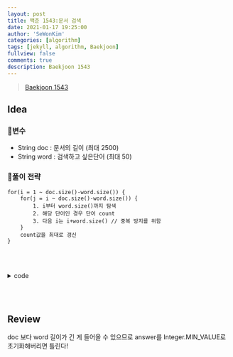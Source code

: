 ```yaml
---
layout: post
title: 백준 1543:문서 검색
date: 2021-01-17 19:25:00
author: 'SeWonKim'
categories: [algorithm]
tags: [jekyll, algorithm, Baekjoon]
fullview: false
comments: true
description: Baekjoon 1543
---
```


> [Baekjoon 1543](https://www.acmicpc.net/problem/1543)

## Idea

### 🥚변수

- String doc : 문서의 길이 (최대 2500)
- String word : 검색하고 싶은단어 (최대 50)
  
### 🍳풀이 전략

```
for(i = 1 ~ doc.size()-word.size()) {
    for(j = i ~ doc.size()-word.size()) {
        1. i부터 word.size()까지 탐색
        2. 해당 단어인 경우 단어 count
        3. 다음 i는 i+word.size() // 중복 방지를 위함
    }
    count값을 최대로 갱신
}
```

&nbsp;  
&nbsp;


<details>
<summary>code</summary>
<div markdown="1">

```java
import java.util.Scanner;

public class BOJ1543_문서검색 {
    public static void main(String[] args) {
        Scanner sc = new Scanner(System.in);
        String doc = sc.nextLine();
        String word = sc.nextLine();
        int answer = 0;

        for (int i = 0; i <= doc.length() - word.length(); i++) {
            int count = 0;
            for (int j = i; j <= doc.length() - word.length(); j++) {
                boolean flag = true;
                for (int k = 0; k < word.length(); k++) {
                    if(doc.charAt(j+k) != word.charAt(k)) {
                        flag = false;
                        break;
                    }
                }

                // word를 찾았다!
                if (flag) {
                    count++;
                    j += word.length()-1;
                }
            }

            // answer 값 갱신
            answer = Math.max(answer, count);
        }
        System.out.println(answer);
    }
}

```

</div>
</details>

&nbsp;  
&nbsp;

## Review

doc 보다 word 길이가 긴 게 들어올 수 있으므로 answer를 Integer.MIN_VALUE로 초기화해버리면 틀린다!

&nbsp;  
&nbsp;
